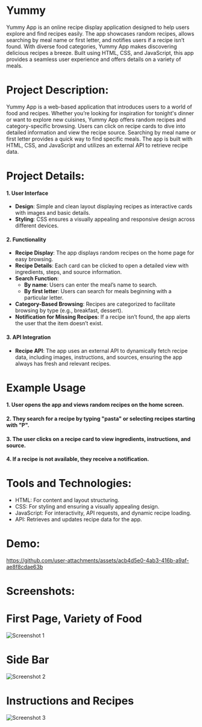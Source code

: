 # Yummy  
Yummy App is an online recipe display application designed to help users explore and find recipes easily. The app showcases random recipes, allows searching by meal name or first letter, and notifies users if a recipe isn’t found. With diverse food categories, Yummy App makes discovering delicious recipes a breeze. Built using HTML, CSS, and JavaScript, this app provides a seamless user experience and offers details on a variety of meals.

# Project Description:
Yummy App is a web-based application that introduces users to a world of food and recipes. Whether you’re looking for inspiration for tonight's dinner or want to explore new cuisines, Yummy App offers random recipes and category-specific browsing. Users can click on recipe cards to dive into detailed information and view the recipe source. Searching by meal name or first letter provides a quick way to find specific meals. The app is built with HTML, CSS, and JavaScript and utilizes an external API to retrieve recipe data.

# Project Details: 
#### 1. **User Interface**
   - **Design**: Simple and clean layout displaying recipes as interactive cards with images and basic details.
   - **Styling**: CSS ensures a visually appealing and responsive design across different devices.

#### 2. **Functionality**
   - **Recipe Display**: The app displays random recipes on the home page for easy browsing.
   - **Recipe Details**: Each card can be clicked to open a detailed view with ingredients, steps, and source information.
   - **Search Function**: 
     - **By name**: Users can enter the meal’s name to search.
     - **By first letter**: Users can search for meals beginning with a particular letter.
   - **Category-Based Browsing**: Recipes are categorized to facilitate browsing by type (e.g., breakfast, dessert).
   - **Notification for Missing Recipes**:  If a recipe isn’t found, the app alerts the user that the item doesn’t exist.
     
#### 3. **API Integration**
   - **Recipe API**: The app uses an external API to dynamically fetch recipe data, including images, instructions, and sources, ensuring the app always has fresh and relevant recipes.
     
# Example Usage
#### 1. User opens the app and views random recipes on the home screen.
#### 2. They search for a recipe by typing "pasta" or selecting recipes starting with "P".
#### 3. The user clicks on a recipe card to view ingredients, instructions, and source.
#### 4. If a recipe is not available, they receive a notification.

# Tools and Technologies:
- HTML: For content and layout structuring.
- CSS: For styling and ensuring a visually appealing design.
- JavaScript: For interactivity, API requests, and dynamic recipe loading.
- API: Retrieves and updates recipe data for the app.
# Demo:
https://github.com/user-attachments/assets/acb4d5e0-4ab3-416b-a9af-ae8f8cdae63b

# Screenshots:
# First Page, Variety of Food
![Screenshot 1](https://drive.google.com/uc?export=view&id=15mIqOJYpFqovwdkd4-22mmCm9gnmGOfB)

# Side Bar 
![Screenshot 2](https://drive.google.com/uc?export=view&id=1MOLjj0ff9qrS58d0XfzGQjXaP-W90gXf)
# Instructions and Recipes 
![Screenshot 3](https://drive.google.com/uc?export=view&id=1lY_qJapsT0RW9_kYncNlW2iNOO1xzcNz)

